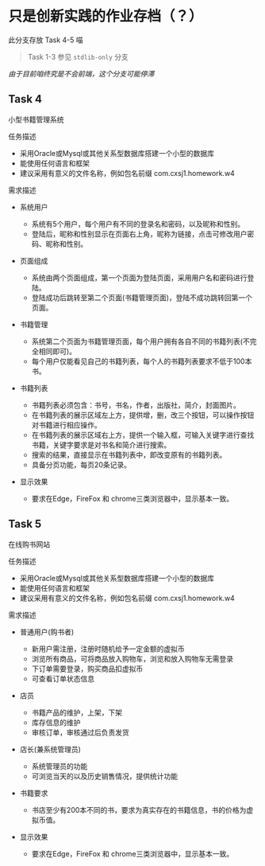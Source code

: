 # 只是创新实践的作业存档（？）

此分支存放 Task 4-5 喵

> Task 1-3 参见 `stdlib-only` 分支

*由于目前咱终究是不会前端，这个分支可能停滞*

## Task 4

小型书籍管理系统

任务描述

- 采用Oracle或Mysql或其他关系型数据库搭建一个小型的数据库
- 能使用任何语言和框架
- 建议采用有意义的文件名称，例如包名前缀 com.cxsj1.homework.w4

需求描述

- 系统用户

  - 系统有5个用户，每个用户有不同的登录名和密码，以及昵称和性别。
  - 登陆后，昵称和性别显示在页面右上角，昵称为链接，点击可修改用户密码、昵称和性别。

- 页面组成

  - 系统由两个页面组成，第一个页面为登陆页面，采用用户名和密码进行登陆。
  - 登陆成功后跳转至第二个页面(书籍管理页面)，登陆不成功跳转回第一个页面。

- 书籍管理

  - 系统第二个页面为书籍管理页面，每个用户拥有各自不同的书籍列表(不完全相同即可)。
  - 每个用户仅能看见自己的书籍列表，每个人的书籍列表要求不低于100本书。

- 书籍列表

  - 书籍列表必须包含：书号，书名，作者，出版社，简介，封面图片。
  - 在书籍列表的展示区域左上方，提供增，删，改三个按钮，可以操作按钮对书籍进行相应操作。
  - 在书籍列表的展示区域右上方，提供一个输入框，可输入关键字进行查找书籍，关键字要求是对书名和简介进行搜索。
  - 搜索的结果，直接显示在书籍列表中，即改变原有的书籍列表。
  - 具备分页功能，每页20条记录。

- 显示效果

  - 要求在Edge，FireFox 和 chrome三类浏览器中，显示基本一致。

## Task 5

在线购书网站

任务描述

- 采用Oracle或Mysql或其他关系型数据库搭建一个小型的数据库
- 能使用任何语言和框架
- 建议采用有意义的文件名称，例如包名前缀 com.cxsj1.homework.w4

需求描述

- 普通用户(购书者)  

  - 新用户需注册，注册时随机给予一定金额的虚拟币
  - 浏览所有商品，可将商品放入购物车，浏览和放入购物车无需登录
  - 下订单需要登录，购买商品扣虚拟币
  - 可查看订单状态信息

- 店员

  - 书籍产品的维护，上架，下架
  - 库存信息的维护
  - 审核订单，审核通过后负责发货

- 店长(兼系统管理员)

  - 系统管理员的功能
  - 可浏览当天的以及历史销售情况，提供统计功能

- 书籍要求

  - 书店至少有200本不同的书，要求为真实存在的书籍信息，书的价格为虚拟币值。

- 显示效果

  - 要求在Edge，FireFox 和 chrome三类浏览器中，显示基本一致。
